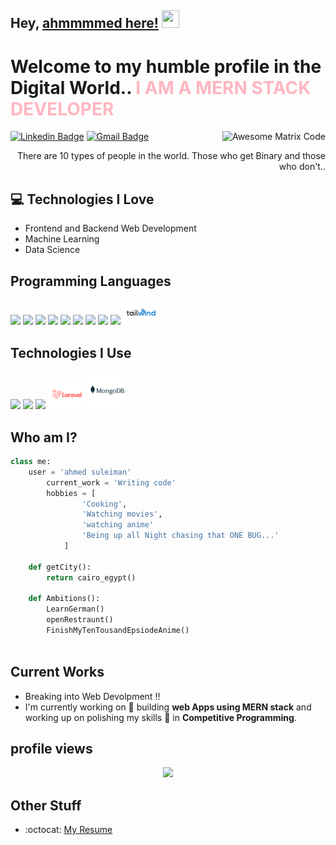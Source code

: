 ## Hey, [ahmmmmed here!](https://www.facebook.com/ahmfd22) <img src="https://media.giphy.com/media/hvRJCLFzcasrR4ia7z/giphy.gif" width="28px" height="28px">

<h1>Welcome to my humble profile in the Digital World.. <span style="color: #FFB6C1;">I AM A MERN STACK DEVELOPER</span></h1>

<img src = 'https://github.com/MarikIshtar007/MarikIshtar007/blob/master/images/matrix.gif' alt = 'Awesome Matrix Code' align='right'/>

[![Linkedin Badge](<https://img.shields.io/badge/-ahmedsulemiman-blue?style=flat-square&logo=Linkedin&logoColor=white&link=[https://www.linkedin.com/in/ahmed-fathy-5a37a7193](https://www.linkedin.com/in/ahmed-fathy-5a37a7193/)>)]([https://www.linkedin.com/in/ahmed-fathy-5a37a7193](https://www.linkedin.com/in/ahmed-suleiman-5a37a7193/)) [![Gmail Badge](https://img.shields.io/badge/-af773942@gmail.com-c14438?style=flat-square&logo=Gmail&logoColor=white&link=mailto:af773942@gmail.com)](mailto:af773942@gmail.com)

<div style="text-align: right">There are 10 types of people in the world. Those who get Binary and those who don't.. </div>

## :computer: Technologies I Love

- Frontend and Backend Web Development
- Machine Learning
- Data Science

## Programming Languages

<img src = 'https://github.com/MarikIshtar007/MarikIshtar007/blob/master/images/c-original.svg' width='30'/> <img src = 'https://github.com/MarikIshtar007/MarikIshtar007/blob/master/images/cpp.svg' width='30'/> <img src = 'https://github.com/MarikIshtar007/MarikIshtar007/blob/master/images/python2.png' height='30'/> <img src = 'https://github.com/MarikIshtar007/MarikIshtar007/blob/master/images/html.svg' width='30'/> <img src='https://github.com/MarikIshtar007/MarikIshtar007/blob/master/images/java.svg' width='30'/> <img src = 'https://github.com/MarikIshtar007/MarikIshtar007/blob/master/images/css.svg' width='30'/>
<img src = 'https://github.com/MarikIshtar007/MarikIshtar007/blob/master/images/js.svg' width='30'/> <img src = 'https://github.com/MarikIshtar007/MarikIshtar007/blob/master/images/bootstrap.svg' width='33'/>
<img src = 'https://github.com/MarikIshtar007/MarikIshtar007/blob/master/images/sql.svg' width='30'/>
<img src = './Tailwind New 2021.svg' width='60'/>

## Technologies I Use

<img src = 'https://github.com/MarikIshtar007/MarikIshtar007/blob/master/images/git.svg' width='30'/> <img src = 'https://github.com/MarikIshtar007/MarikIshtar007/blob/master/images/nodejs.svg' width='33'/> <img src = 'https://github.com/MarikIshtar007/MarikIshtar007/blob/master/images/react.svg' width='33'/>
<img src = './Laravel.svg' width='60'/> <img src = './mongodb-logo-vector-2022.svg' width='60'/>

## Who am I?

```python
class me:
	user = 'ahmed suleiman'
		current_work = 'Writing code'
		hobbies = [
				'Cooking',
				'Watching movies',
				'watching anime'
				'Being up all Night chasing that ONE BUG...'
			]

	def getCity():
		return cairo_egypt()

	def Ambitions():
		LearnGerman()
		openRestraunt()
		FinishMyTenTousandEpsiodeAnime()
	

```

## Current Works

- Breaking into Web Devolpment !!
- I'm currently working on 🔭 building **web Apps using MERN stack** and working up on polishing my skills 🌱 in **Competitive Programming**.

## profile views
<div align="center">
  <img src="https://profile-counter.glitch.me/dexymore/count.svg?"  />
</div>

###

## Other Stuff

- :octocat: [My Resume](https://drive.google.com/file/d/1DUHwVTcfaI7JyyXxJz9tWY2fznVqbmB8/view?usp=drive_link)

